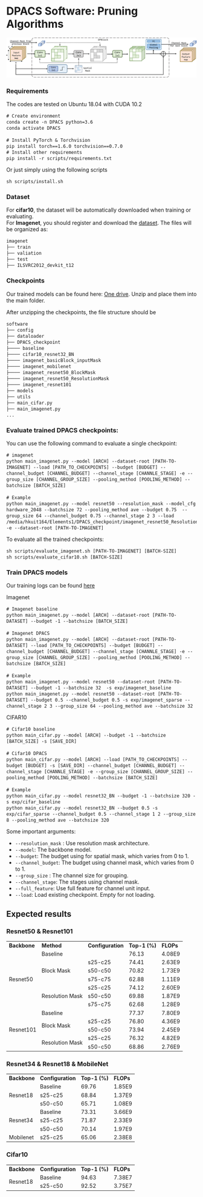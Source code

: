 # DPACS Software: Pruning Algorithms


![image](DPACS.jpg)

### Requirements

The codes are tested on Ubuntu 18.04 with CUDA 10.2
```shell script
# Create environment
conda create -n DPACS python=3.6
conda activate DPACS

# Install PyTorch & Torchvision
pip install torch==1.6.0 torchvision==0.7.0
# Install other requirements
pip install -r scripts/requirements.txt
```

Or just simply using the following scripts

```shell script
sh scripts/install.sh
```

### Dataset
For **cifar10**, the dataset will be automatically downloaded when training or evaluating.  
For **Imagenet**, you should register and download the [dataset](https://www.image-net.org/). The files will be organized as:
```text
imagenet
├── train
├── valiation
├── test
├── ILSVRC2012_devkit_t12
```

### Checkpoints
Our trained models can be found here: [One drive](https://connecthkuhk-my.sharepoint.com/:f:/g/personal/bhzhang_connect_hku_hk/Et7ZFzekdZhFlx5RoLeJyJEBVHFm2AWvVS3fbmL4RaX8TA?e=rnDcNT). 
Unzip and place them into the main folder.

After unzipping the checkpoints, the file structure should be 
```text
software
├── config
├── dataloader
├── DPACS_checkpoint
├──── baseline
├──── cifar10_resnet32_BN
├──── imagenet_basicBlock_inputMask
├──── imagenet_mobilenet
├──── imagenet_resnet50_BlockMask
├──── imagenet_resnet50_ResolutionMask
├──── imagenet_resnet101
├── models
├── utils
├── main_cifar.py
├── main_imagenet.py
...
```

### Evaluate trained DPACS checkpoints:

You can use the following command to evaluate a single checkpoint:

```shell script
# imagenet
python main_imagenet.py --model [ARCH] --dataset-root [PATH-TO-IMAGENET] --load [PATH_TO_CHECKPOINTS] --budget [BUDGET] --channel_budget [CHANNEL_BUDGET] --channel_stage [CHANNLE_STAGE] -e --group_size [CHANNEL_GROUP_SIZE] --pooling_method [POOLING_METHOD] --batchsize [BATCH_SIZE]

# Example
python main_imagenet.py --model resnet50 --resolution_mask --model_cfg hardware_2048 --batchsize 72 --pooling_method ave --budget 0.75  --group_size 64 --channel_budget 0.75 --channel_stage 2 3 --load /media/hkuit164/Elements1/DPACS_checkpoint/imagenet_resnet50_ResolutionMask/s75_c75.pth -e --dataset-root [PATH-TO-IMAGENET]
```

To evaluate all the trained checkpoints:
```shell script
sh scripts/evaluate_imagenet.sh [PATH-TO-IMAGENET] [BATCH-SIZE]
sh scripts/evaluate_cifar10.sh [BATCH-SIZE]
```

### Train DPACS models

Our training logs can be found [here](https://connecthkuhk-my.sharepoint.com/personal/bhzhang_connect_hku_hk/_layouts/15/onedrive.aspx?id=%2Fpersonal%2Fbhzhang%5Fconnect%5Fhku%5Fhk%2FDocuments%2FDPACS%5Flog&ga=1)

Imagenet
```shell script
# Imagenet baseline
python main_imagenet.py --model [ARCH] --dataset-root [PATH-TO-DATASET] --budget -1 --batchsize [BATCH_SIZE]

# Imagenet DPACS
python main_imagenet.py --model [ARCH] --dataset-root [PATH-TO-DATASET] --load [PATH_TO_CHECKPOINTS] --budget [BUDGET] --channel_budget [CHANNEL_BUDGET] --channel_stage [CHANNLE_STAGE] -e --group_size [CHANNEL_GROUP_SIZE] --pooling_method [POOLING_METHOD] --batchsize [BATCH_SIZE]

# Example
python main_imagenet.py --model resnet50 --dataset-root [PATH-TO-DATASET] --budget -1 --batchsize 32  -s exp/imagenet_baseline
python main_imagenet.py --model resnet50 --dataset-root [PATH-TO-DATASET] --budget 0.5 --channel_budget 0.5 -s exp/imagenet_sparse --channel_stage 2 3 --group_size 64 --pooling_method ave --batchsize 32

```

CIFAR10
```shell script
# Cifar10 baseline
python main_cifar.py --model [ARCH] --budget -1 --batchsize [BATCH_SIZE] -s [SAVE_DIR]

# Cifar10 DPACS
python main_cifar.py --model [ARCH] --load [PATH_TO_CHECKPOINTS] --budget [BUDGET] -s [SAVE_DIR] --channel_budget [CHANNEL_BUDGET] --channel_stage [CHANNLE_STAGE] -e --group_size [CHANNEL_GROUP_SIZE] --pooling_method [POOLING_METHOD] --batchsize [BATCH_SIZE]

# Example
python main_cifar.py --model resnet32_BN --budget -1 --batchsize 320 -s exp/cifar_baseline
python main_cifar.py --model resnet32_BN --budget 0.5 -s exp/cifar_sparse --channel_budget 0.5 --channel_stage 1 2 --group_size 8 --pooling_method ave --batchsize 320

```

Some important arguments:
- `--resolution_mask` : Use resolution mask architecture.
- `--model`: The backbone model.
- `--budget`: The budget using for spatial mask, which varies from 0 to 1.
- `--channel_budget`: The budget using channel mask, which varies from 0 to 1.
- `--group_size` : The channel size for grouping.
- `--channel_stage`: The stages using channel mask.
- `--full_feature`: Use full feature for channel unit input.
- `--load`: Load existing checkpoint. Empty for not loading.

## Expected results

### Resnet50 & Resnet101
<table>
    <tr>
        <td><b>Backbone</td>
        <td><b>Method</td>
        <td><b>Configuration</td>
        <td><b>Top-1 (%)</td>
        <td><b>FLOPs</td>
    </tr>
    <tr>
        <td rowspan="7">Resnet50</td>
        <td colspan="2">Baseline</td>
        <td>76.13</td>
        <td>4.08E9</td>
    </tr>
    <tr>
        <td rowspan="3">Block Mask</td>
        <td>s25-c25</td>
        <td>74.41</td>
        <td>2.63E9</td>
    </tr>
    <tr>
        <td>s50-c50</td>
        <td>70.82</td>
        <td>1.73E9</td>
    </tr>
    <tr>
        <td>s75-c75</td>
        <td>62.88</td>
        <td>1.11E9</td>
    </tr>
    <tr>
        <td rowspan="3">Resolution Mask</td>
        <td>s25-c25</td>
        <td>74.12</td>
        <td>2.60E9</td>
    </tr>
    <tr>
        <td>s50-c50</td>
        <td>69.88</td>
        <td>1.87E9</td>
    </tr>
    <tr>
        <td>s75-c75</td>
        <td>62.68</td>
        <td>1.28E9</td>
    </tr>
    <tr>
        <td rowspan="7">Resnet101</td>
        <td colspan="2">Baseline</td>
        <td>77.37</td>
        <td>7.80E9</td>
    </tr>
    <tr>
        <td rowspan="2">Block Mask</td>
        <td>s25-c25</td>
        <td>76.80</td>
        <td>4.36E9</td>
    </tr>
    <tr>
        <td>s50-c50</td>
        <td>73.94</td>
        <td>2.45E9</td>
    </tr>
    <tr>
        <td rowspan="2">Resolution Mask</td>
        <td>s25-c25</td>
        <td>76.32</td>
        <td>4.82E9</td>
    </tr>
    <tr>
        <td>s50-c50</td>
        <td>68.86</td>
        <td>2.76E9</td>
    </tr>
</table>

### Resnet34 & Resnet18 & MobileNet
<table>
    <tr>
        <td><b>Backbone</td>
        <td><b>Configuration</td>
        <td><b>Top-1 (%)</td>
        <td><b>FLOPs</td>
    </tr>
    <tr>
        <td rowspan="3">Resnet18</td>
        <td>Baseline</td>
        <td>69.76</td>
        <td>1.85E9</td>
    </tr>
    <tr>
        <td>s25-c25</td>
        <td>68.84</td>
        <td>1.37E9</td>
    </tr>
    <tr>
        <td>s50-c50</td>
        <td>65.71</td>
        <td>1.08E9</td>
    <tr>
        <td rowspan="3">Resnet34</td>
        <td>Baseline</td>
        <td>73.31</td>
        <td>3.66E9</td>
    </tr>
    <tr>
        <td>s25-c25</td>
        <td>71.87</td>
        <td>2.33E9</td>
    </tr>
    <tr>
        <td>s50-c50</td>
        <td>70.14</td>
        <td>1.97E9</td>
    <tr>
        <td rowspan="1">Mobilenet</td>
        <td>s25-c25</td>
        <td>65.06</td>
        <td>2.38E8</td>
    </tr>
</table>

### Cifar10

<table>
    <tr>
        <td><b>Backbone</td>
        <td><b>Configuration</td>
        <td><b>Top-1 (%)</td>
        <td><b>FLOPs</td>
    </tr>
    <tr>
        <td rowspan="2">Resnet18</td>
        <td>Baseline</td>
        <td>94.63</td>
        <td>7.38E7</td>
    </tr>
    <tr>
        <td>s25-c50</td>
        <td>92.52</td>
        <td>3.75E7</td>
    </tr>
</table>



